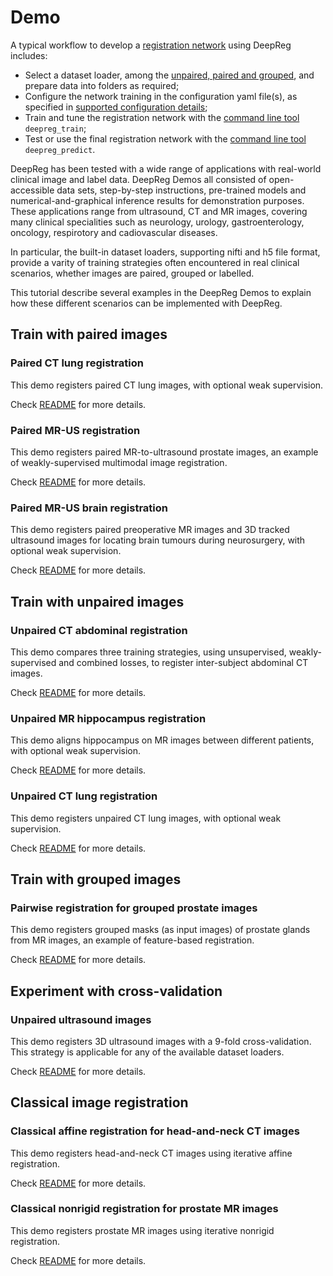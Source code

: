 # Demo

A typical workflow to develop a [registration network](tutorial_registration.md) using
DeepReg includes:

- Select a dataset loader, among the [unpaired, paired and grouped](doc_data_loader.md),
  and prepare data into folders as required;
- Configure the network training in the configuration yaml file(s), as specified in
  [supported configuration details](doc_configuration.md);
- Train and tune the registration network with the [command line tool](doc_command.md)
  `deepreg_train`;
- Test or use the final registration network with the
  [command line tool](doc_command.md) `deepreg_predict`.

DeepReg has been tested with a wide range of applications with real-world clinical image
and label data. DeepReg Demos all consisted of open-accessible data sets, step-by-step
instructions, pre-trained models and numerical-and-graphical inference results for
demonstration purposes. These applications range from ultrasound, CT and MR images,
covering many clinical specialities such as neurology, urology, gastroenterology,
oncology, respirotory and cadiovascular diseases.

In particular, the built-in dataset loaders, supporting nifti and h5 file format,
provide a varity of training strategies often encountered in real clinical scenarios,
whether images are paired, grouped or labelled.

This tutorial describe several examples in the DeepReg Demos to explain how these
different scenarios can be implemented with DeepReg.

## Train with paired images

### Paired CT lung registration

This demo registers paired CT lung images, with optional weak supervision.

Check [README](https://github.com/DeepRegNet/DeepReg/tree/master/demos/paired_ct_lung)
for more details.

### Paired MR-US registration

This demo registers paired MR-to-ultrasound prostate images, an example of
weakly-supervised multimodal image registration.

Check
[README](https://github.com/DeepRegNet/DeepReg/tree/master/demos/paired_mrus_prostate)
for more details.

### Paired MR-US brain registration

This demo registers paired preoperative MR images and 3D tracked ultrasound images for
locating brain tumours during neurosurgery, with optional weak supervision.

Check
[README](https://github.com/DeepRegNet/DeepReg/tree/master/demos/paired_mrus_brain) for
more details.

## Train with unpaired images

### Unpaired CT abdominal registration

This demo compares three training strategies, using unsupervised, weakly-supervised and
combined losses, to register inter-subject abdominal CT images.

Check
[README](https://github.com/DeepRegNet/DeepReg/tree/master/demos/unpaired_ct_abdomen)
for more details.

### Unpaired MR hippocampus registration

This demo aligns hippocampus on MR images between different patients, with optional weak
supervision.

Check
[README](https://github.com/DeepRegNet/DeepReg/tree/master/demos/unpaired_mr_brain) for
more details.

### Unpaired CT lung registration

This demo registers unpaired CT lung images, with optional weak supervision.

Check [README](https://github.com/DeepRegNet/DeepReg/tree/master/demos/unpaired_ct_lung)
for more details.

## Train with grouped images

### Pairwise registration for grouped prostate images

This demo registers grouped masks (as input images) of prostate glands from MR images,
an example of feature-based registration.

Check
[README](https://github.com/DeepRegNet/DeepReg/tree/master/demos/grouped_mask_prostate_longitudinal)
for more details.

## Experiment with cross-validation

### Unpaired ultrasound images

This demo registers 3D ultrasound images with a 9-fold cross-validation. This strategy
is applicable for any of the available dataset loaders.

Check
[README](https://github.com/DeepRegNet/DeepReg/tree/master/demos/unpaired_us_prostate_cv)
for more details.

## Classical image registration

### Classical affine registration for head-and-neck CT images

This demo registers head-and-neck CT images using iterative affine registration.

Check
[README](https://github.com/DeepRegNet/DeepReg/tree/master/demos/classical_ct_headneck_affine)
for more details.

### Classical nonrigid registration for prostate MR images

This demo registers prostate MR images using iterative nonrigid registration.

Check
[README](https://github.com/DeepRegNet/DeepReg/tree/master/demos/classical_mr_prostate_nonrigid)
for more details.
